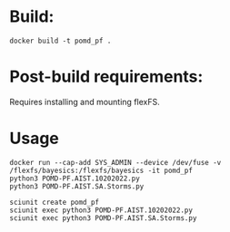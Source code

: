 # Build: 
	docker build -t pomd_pf .

# Post-build requirements:
Requires installing and mounting flexFS.

# Usage
    docker run --cap-add SYS_ADMIN --device /dev/fuse -v /flexfs/bayesics:/flexfs/bayesics -it pomd_pf
    python3 POMD-PF.AIST.10202022.py
    python3 POMD-PF.AIST.SA.Storms.py

    sciunit create pomd_pf
    sciunit exec python3 POMD-PF.AIST.10202022.py
  	sciunit exec python3 POMD-PF.AIST.SA.Storms.py
